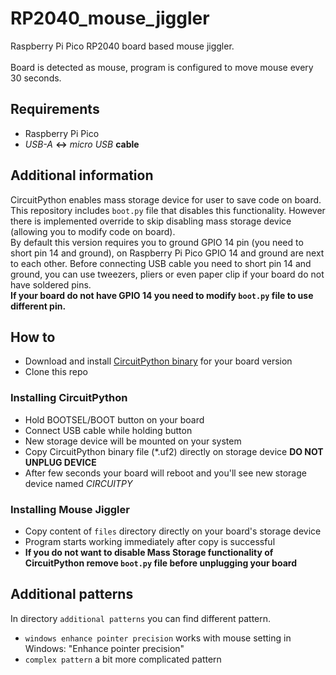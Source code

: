 # RP2040_mouse_jiggler

Raspberry Pi Pico RP2040 board based mouse jiggler.<br><br>
Board is detected as mouse, program is configured to move mouse every 30 seconds.

## Requirements

 - Raspberry Pi Pico
 - *USB-A* **<->** *micro USB* **cable**

## Additional information

CircuitPython enables mass storage device for user to save code on board. This repository includes `boot.py` file that disables this functionality. However there is implemented override to skip disabling mass storage device (allowing you to modify code on board).<br>
By default this version requires you to ground GPIO 14 pin (you need to short pin 14 and ground), on Raspberry Pi Pico GPIO 14 and ground are next to each other. Before connecting USB cable you need to short pin 14 and ground, you can use tweezers, pliers or even paper clip if your board do not have soldered pins.<br>
**If your board do not have GPIO 14 you need to modify `boot.py` file to use different pin.**

## How to

 - Download and install [CircuitPython binary](https://circuitpython.org/downloads) for your board version
 - Clone this repo

### Installing CircuitPython

 - Hold BOOTSEL/BOOT button on your board
 - Connect USB cable while holding button
 - New storage device will be mounted on your system
 - Copy CircuitPython binary file (*.uf2) directly on storage device **DO NOT UNPLUG DEVICE**
 - After few seconds your board will reboot and you'll see new storage device named *CIRCUITPY*

### Installing Mouse Jiggler

 - Copy content of `files` directory directly on your board's storage device
 - Program starts working immediately after copy is successful
 - **If you do not want to disable Mass Storage functionality of CircuitPython remove `boot.py` file before unplugging your board**

## Additional patterns

In directory `additional patterns` you can find different pattern.
 - `windows enhance pointer precision` works with mouse setting in Windows: "Enhance pointer precision"
 - `complex pattern` a bit more complicated pattern

